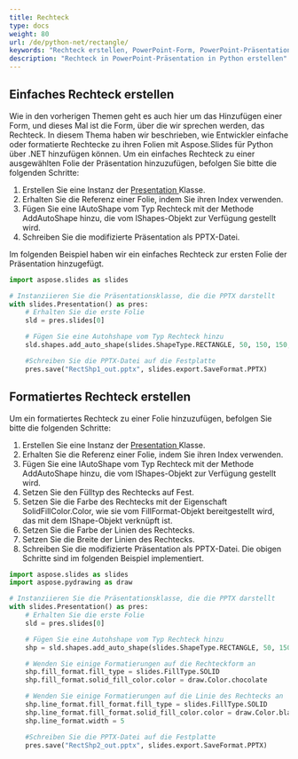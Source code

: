 ```yaml
---
title: Rechteck
type: docs
weight: 80
url: /de/python-net/rectangle/
keywords: "Rechteck erstellen, PowerPoint-Form, PowerPoint-Präsentation, Python, Aspose.Slides für Python über .NET"
description: "Rechteck in PowerPoint-Präsentation in Python erstellen"
---
```



## **Einfaches Rechteck erstellen**
Wie in den vorherigen Themen geht es auch hier um das Hinzufügen einer Form, und dieses Mal ist die Form, über die wir sprechen werden, das Rechteck. In diesem Thema haben wir beschrieben, wie Entwickler einfache oder formatierte Rechtecke zu ihren Folien mit Aspose.Slides für Python über .NET hinzufügen können. Um ein einfaches Rechteck zu einer ausgewählten Folie der Präsentation hinzuzufügen, befolgen Sie bitte die folgenden Schritte:

1. Erstellen Sie eine Instanz der [Presentation ](https://reference.aspose.com/slides/python-net/aspose.slides/presentation/)Klasse.
1. Erhalten Sie die Referenz einer Folie, indem Sie ihren Index verwenden.
1. Fügen Sie eine IAutoShape vom Typ Rechteck mit der Methode AddAutoShape hinzu, die vom IShapes-Objekt zur Verfügung gestellt wird.
1. Schreiben Sie die modifizierte Präsentation als PPTX-Datei.

Im folgenden Beispiel haben wir ein einfaches Rechteck zur ersten Folie der Präsentation hinzugefügt.

```py
import aspose.slides as slides

# Instanziieren Sie die Präsentationsklasse, die die PPTX darstellt
with slides.Presentation() as pres:
    # Erhalten Sie die erste Folie
    sld = pres.slides[0]

    # Fügen Sie eine Autohshape vom Typ Rechteck hinzu
    sld.shapes.add_auto_shape(slides.ShapeType.RECTANGLE, 50, 150, 150, 50)

    #Schreiben Sie die PPTX-Datei auf die Festplatte
    pres.save("RectShp1_out.pptx", slides.export.SaveFormat.PPTX)
```


## **Formatiertes Rechteck erstellen**
Um ein formatiertes Rechteck zu einer Folie hinzuzufügen, befolgen Sie bitte die folgenden Schritte:

1. Erstellen Sie eine Instanz der [Presentation ](https://reference.aspose.com/slides/python-net/aspose.slides/presentation/)Klasse.
1. Erhalten Sie die Referenz einer Folie, indem Sie ihren Index verwenden.
1. Fügen Sie eine IAutoShape vom Typ Rechteck mit der Methode AddAutoShape hinzu, die vom IShapes-Objekt zur Verfügung gestellt wird.
1. Setzen Sie den Fülltyp des Rechtecks auf Fest.
1. Setzen Sie die Farbe des Rechtecks mit der Eigenschaft SolidFillColor.Color, wie sie vom FillFormat-Objekt bereitgestellt wird, das mit dem IShape-Objekt verknüpft ist.
1. Setzen Sie die Farbe der Linien des Rechtecks.
1. Setzen Sie die Breite der Linien des Rechtecks.
1. Schreiben Sie die modifizierte Präsentation als PPTX-Datei.
   Die obigen Schritte sind im folgenden Beispiel implementiert.

```py
import aspose.slides as slides
import aspose.pydrawing as draw

# Instanziieren Sie die Präsentationsklasse, die die PPTX darstellt
with slides.Presentation() as pres:
    # Erhalten Sie die erste Folie
    sld = pres.slides[0]

    # Fügen Sie eine Autohshape vom Typ Rechteck hinzu
    shp = sld.shapes.add_auto_shape(slides.ShapeType.RECTANGLE, 50, 150, 150, 50)

    # Wenden Sie einige Formatierungen auf die Rechteckform an
    shp.fill_format.fill_type = slides.FillType.SOLID
    shp.fill_format.solid_fill_color.color = draw.Color.chocolate

    # Wenden Sie einige Formatierungen auf die Linie des Rechtecks an
    shp.line_format.fill_format.fill_type = slides.FillType.SOLID
    shp.line_format.fill_format.solid_fill_color.color = draw.Color.black
    shp.line_format.width = 5

    #Schreiben Sie die PPTX-Datei auf die Festplatte
    pres.save("RectShp2_out.pptx", slides.export.SaveFormat.PPTX)
```